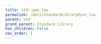 ```yaml
---
title: std::pan_law
permalink: /docs/StandardLibrary#pan_law
parent: std
grand_parent: Standard Library
has_children: False
nav_order: 1
---
```

